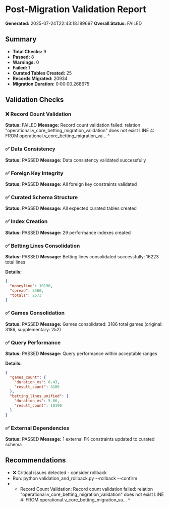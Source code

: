 # Post-Migration Validation Report

**Generated:** 2025-07-24T22:43:18.189697
**Overall Status:** FAILED

## Summary

- **Total Checks:** 9
- **Passed:** 8
- **Warnings:** 0
- **Failed:** 1
- **Curated Tables Created:** 25
- **Records Migrated:** 20934
- **Migration Duration:** 0:00:00.268675

## Validation Checks

### ❌ Record Count Validation

**Status:** FAILED
**Message:** Record count validation failed: relation "operational.v_core_betting_migration_validation" does not exist
LINE 4:                 FROM operational.v_core_betting_migration_va...
                             ^


### ✅ Data Consistency

**Status:** PASSED
**Message:** Data consistency validated successfully

### ✅ Foreign Key Integrity

**Status:** PASSED
**Message:** All foreign key constraints validated

### ✅ Curated Schema Structure

**Status:** PASSED
**Message:** All expected curated tables created

### ✅ Index Creation

**Status:** PASSED
**Message:** 29 performance indexes created

### ✅ Betting Lines Consolidation

**Status:** PASSED
**Message:** Betting lines consolidated successfully: 16223 total lines

**Details:**
```json
{
  "moneyline": 10190,
  "spread": 3360,
  "totals": 2673
}
```

### ✅ Games Consolidation

**Status:** PASSED
**Message:** Games consolidated: 3186 total games (original: 3186, supplementary: 252)

### ✅ Query Performance

**Status:** PASSED
**Message:** Query performance within acceptable ranges

**Details:**
```json
{
  "games_count": {
    "duration_ms": 0.43,
    "result_count": 3186
  },
  "betting_lines_unified": {
    "duration_ms": 5.66,
    "result_count": 10190
  }
}
```

### ✅ External Dependencies

**Status:** PASSED
**Message:** 1 external FK constraints updated to curated schema

## Recommendations

- ❌ Critical issues detected - consider rollback
- Run: python validation_and_rollback.py --rollback --confirm
-   - Record Count Validation: Record count validation failed: relation "operational.v_core_betting_migration_validation" does not exist
LINE 4:                 FROM operational.v_core_betting_migration_va...
                             ^
